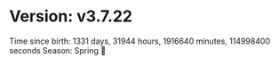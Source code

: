 # Version: v3.7.22
Time since birth: 1331 days, 31944 hours, 1916640 minutes, 114998400 seconds
Season: Spring 🌸

